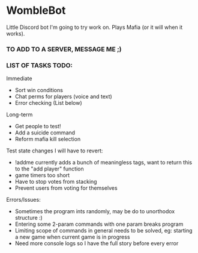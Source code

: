 # WombleBot
Little Discord bot I'm going to try work on. Plays Mafia (or it will when it works).

### TO ADD TO A SERVER, MESSAGE ME ;)

### LIST OF TASKS TODO:
Immediate
- Sort win conditions
- Chat perms for players (voice and text)
- Error checking (List below)

Long-term
- Get people to test!
- Add a suicide command
- Reform mafia kill selection

Test state changes I will have to revert:
- !addme currently adds a bunch of meaningless tags, want to return this to the "add player" function
- game timers too short
- Have to stop votes from stacking
- Prevent users from voting for themselves

Errors/Issues:
- Sometimes the program ints randomly, may be do to unorthodox structure :)
- Entering some 2-param commands with one param breaks program
- Limiting scope of commands in general needs to be solved, eg: starting a new game when current game is in progress
- Need more console logs so I have the full story before every error